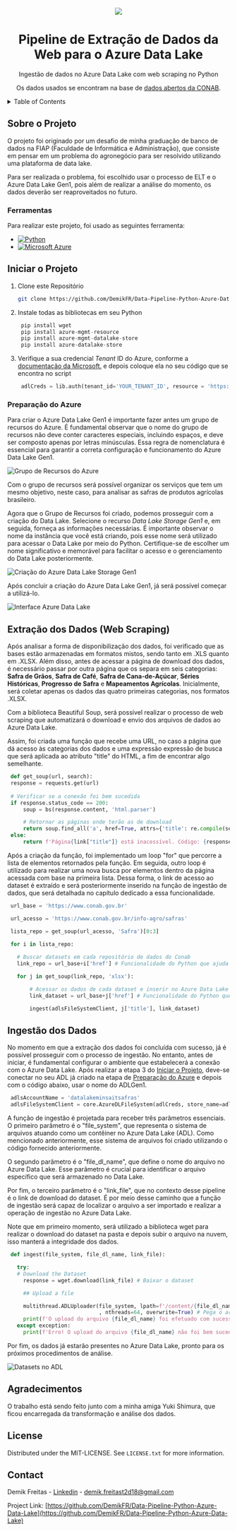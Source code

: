 <!-- PROJECT LOGO -->
<br />
<div align="center">
  <img src="https://github.com/DemikFR/Data-Pipeline-Python-Azure-Data-Lake/assets/102700735/e8edbe09-c076-44e4-b927-9a649e81db55">
  <h1 align="center">Pipeline de Extração de Dados da Web para o Azure Data Lake</h1>

  <p align="center">
    Ingestão de dados no Azure Data Lake com web scraping no Python
  </p>
  <p align="center">
    Os dados usados se encontram na base de <a href="https://www.conab.gov.br/info-agro/safras">dados abertos da CONAB</a>.
  </p>
</div>



<!-- TABLE OF CONTENTS -->
<details>
  <summary>Table of Contents</summary>
  <ol>
    <li>
      <a href="#sobre-o-projeto">Sobre o Projeto</a>
      <ul>
        <li><a href="#ferramentas">Ferramentas</a></li>
      </ul>
    </li>
    <li>
      <a href="#iniciar-o-projeto">Iniciar o Projeto</a>
      <ul>
        <li><a href="#preparação-do-azure">Preparação do Azure</a></li>  
      </ul>
     </li>
    <li><a href="#extração-dos-dados-web-scraping">Extração dos Dados</a></li>
    <li><a href="#ingestão-dos-dados">Ingestão dos Dados</a></li>
    <li><a href="#agradecimentos">Agradecimentos</a></li>
    <li><a href="#license">License</a></li>
    <li><a href="#contact">Contact</a></li>
  </ol>
</details>



<!-- Sobre o Projeto -->
## Sobre o Projeto

O projeto foi originado por um desafio de minha graduação de banco de dados na FIAP (Faculdade de Informática e Administração), que consiste em pensar em um problema do agronegócio para ser resolvido utilizando uma plataforma de data lake.

Para ser realizada o problema, foi escolhido usar o processo de ELT e o Azure Data Lake Gen1, pois além de realizar a análise do momento, os dados deverão ser reaproveitados no futuro.


### Ferramentas

Para realizar este projeto, foi usado as seguintes ferramenta:


* [![Python][Python.py]][Python-url]
* [![Microsoft Azure][Azure.azr]][Azure-url]



<!-- Iniciar o Projeto -->
## Iniciar o Projeto

1. Clone este Repositório
   ```sh
   git clone https://github.com/DemikFR/Data-Pipeline-Python-Azure-Data-Lake.git
   ```
2. Instale todas as bibliotecas em seu Python
   ```py
    pip install wget
    pip install azure-mgmt-resource
    pip install azure-mgmt-datalake-store
    pip install azure-datalake-store
   ```
3. Verifique a sua credencial <i>Tenant</i> ID do Azure, conforme a <a href="https://learn.microsoft.com/pt-br/azure/active-directory/fundamentals/active-directory-how-to-find-tenant">documentação da Microsoft.</a> e depois coloque ela no seu código que se encontra no script
   ```py
    adlCreds = lib.auth(tenant_id='YOUR_TENANT_ID', resource = 'https://datalake.azure.net/')
   ```


### Preparação do Azure

Para criar o Azure Data Lake Gen1 é importante fazer antes um grupo de recursos do Azure. É fundamental observar que o nome do grupo de recursos não deve conter caracteres especiais, incluindo espaços, e deve ser composto apenas por letras minúsculas. Essa regra de nomenclatura é essencial para garantir a correta configuração e funcionamento do Azure Data Lake Gen1.

![Grupo de Recursos do Azure](https://github.com/DemikFR/Data-Pipeline-Python-Azure-Data-Lake/assets/102700735/db32c397-52ed-4e7c-8ec8-b6017c09f013)


Com o grupo de recursos será possível organizar os serviços que tem um mesmo objetivo, neste caso, para analisar as safras de produtos agrícolas brasileiro.

Agora que o Grupo de Recursos foi criado, podemos prosseguir com a criação do Data Lake. Selecione o recurso <i>Data Lake Storage Gen1</i> e, em seguida, forneça as informações necessárias. É importante observar o nome da instância que você está criando, pois esse nome será utilizado para acessar o Data Lake por meio do Python. Certifique-se de escolher um nome significativo e memorável para facilitar o acesso e o gerenciamento do Data Lake posteriormente.

![Criação do Azure Data Lake Storage Gen1](https://github.com/DemikFR/Data-Pipeline-Python-Azure-Data-Lake/assets/102700735/4608592d-c42c-461b-a50b-82dd7cf7e773)


Após concluir a criação do Azure Data Lake Gen1, já será possível começar a utilizá-lo.

![Interface Azure Data Lake](https://github.com/DemikFR/Data-Pipeline-Python-Azure-Data-Lake/assets/102700735/04471c09-94d2-43e2-8983-268f36aade0a)



## Extração dos Dados (Web Scraping)

Após analisar a forma de disponibilização dos dados, foi verificado que as bases estão armazenadas em formatos mistos, sendo tanto em .XLS quanto em .XLSX. Além disso, antes de acessar a página de download dos dados, é necessário passar por outra página que os separa em seis categorias: <b>Safra de Grãos</b>, <b>Safra de Café</b>, <b>Safra de Cana-de-Açúcar</b>, <b>Séries Históricas</b>, <b>Progresso de Safra</b> e <b>Mapeamentos Agrícolas</b>. Inicialmente, será coletar apenas os dados das quatro primeiras categorias, nos formatos .XLSX.

Com a biblioteca Beautiful Soup, será possível realizar o processo de web scraping que automatizará o download e envio dos arquivos de dados ao Azure Data Lake. 

Assim, foi criada uma função que recebe uma URL, no caso a página que dá acesso às categorias dos dados e uma expressão expressão de busca que será aplicada ao atributo "title" do HTML, a fim de encontrar algo semelhante.

   ```py
    def get_soup(url, search):
    response = requests.get(url)
    
    # Verificar se a conexão foi bem sucedida
    if response.status_code == 200:
        soup = bs(response.content, 'html.parser')

        # Retornar as páginas onde terão as de download
        return soup.find_all('a', href=True, attrs={'title': re.compile(search)}) 
    else:
        return f'Página{link["title"]} está inacessível. Código: {response.status_code}'
   ```

Após a criação da função, foi implementado um loop "for" que percorre a lista de elementos retornados pela função. Em seguida, outro loop é utilizado para realizar uma nova busca por elementos dentro da página acessada com base na primeira lista. Dessa forma, o link de acesso ao dataset é extraído e será posteriormente inserido na função de ingestão de dados, que será detalhada no capítulo dedicado a essa funcionalidade.

   ```py
    url_base = 'https://www.conab.gov.br'

    url_acesso = 'https://www.conab.gov.br/info-agro/safras'

    lista_repo = get_soup(url_acesso, 'Safra')[0:3]

    for i in lista_repo:
    
      # Buscar datasets em cada repositório de dados do Conab
      link_repo = url_base+i['href'] # Funcionalidade do Python que ajuda a acessar elementos específicos do HTML

      for j in get_soup(link_repo, 'xlsx'):

          # Acessar os dados de cada dataset e inserir no Azure Data Lake
          link_dataset = url_base+j['href'] # Funcionalidade do Python que ajuda a acessar elementos específicos do HTML

          ingest(adlsFileSystemClient, j['title'], link_dataset)
   ```



## Ingestão dos Dados

No momento em que a extração dos dados foi concluída com sucesso, já é possível prosseguir com o processo de ingestão. No entanto, antes de iniciar, é fundamental configurar o ambiente que estabelecerá a conexão com o Azure Data Lake. Após realizar a etapa 3 do <a href="#iniciar-o-projeto">Iniciar o Projeto</a>, deve-se conectar no seu ADL já criado na etapa de <a href="#preparação-do-azure">Preparação do Azure</a> e depois com o código abaixo, usar o nome do ADLGen1.
   ```py
    adlsAccountName = 'datalakeminsaitsafras'
    adlsFileSystemClient = core.AzureDLFileSystem(adlCreds, store_name=adlsAccountName)
   ```
   
A função de ingestão é projetada para receber três parâmetros essenciais. O primeiro parâmetro é o "file_system", que representa o sistema de arquivos atuando como um contêiner no Azure Data Lake (ADL). Como mencionado anteriormente, esse sistema de arquivos foi criado utilizando o código fornecido anteriormente.

O segundo parâmetro é o "file_dl_name", que define o nome do arquivo no Azure Data Lake. Esse parâmetro é crucial para identificar o arquivo específico que será armazenado no Data Lake.

Por fim, o terceiro parâmetro é o "link_file", que no contexto desse pipeline é o link de download do dataset. É por meio desse caminho que a função de ingestão será capaz de localizar o arquivo a ser importado e realizar a operação de ingestão no Azure Data Lake.

Note que em primeiro momento, será utilizado a biblioteca wget para realizar o download do dataset na pasta e depois subir o arquivo na nuvem, isso manterá a integridade dos dados.

   ```py
    def ingest(file_system, file_dl_name, link_file):

      try:
      # Download the Dataset
        response = wget.download(link_file) # Baixar o dataset

        ## Upload a file

        multithread.ADLUploader(file_system, lpath=f'/content/{file_dl_name}', rpath=f'/Datasets_Safras/{file_dl_name}'
                                , nthreads=64, overwrite=True) # Pega o arquivo baixado e realiza o upload para o Azure
        print(f'O upload do arquivo {file_dl_name} foi efetuado com sucesso!')
      except exception:
        print(f'Erro! O upload do arquivo {file_dl_name} não foi bem sucedido!') # Em caso de algum erro ocorrer ao baixar ou enviar o dataset para o Azure
   ```
   
Por fim, os dados já estarão presentes no Azure Data Lake, pronto para os próximos procedimentos de análise.

![Datasets no ADL](https://github.com/DemikFR/Data-Pipeline-Python-Azure-Data-Lake/assets/102700735/9b08477b-d96c-4feb-a843-bbf7124dc75b)


## Agradecimentos

O trabalho está sendo feito junto com a minha amiga Yuki Shimura, que ficou encarregada da transformação e análise dos dados.


<!-- LICENSE -->
## License

Distributed under the MIT-LICENSE. See `LICENSE.txt` for more information.



<!-- CONTACT -->
## Contact

Demik Freitas - [Linkedin](https://www.linkedin.com/in/demik-freitas/) - demik.freitast2d18@gmail.com

Project Link: [https://github.com/DemikFR/Data-Pipeline-Python-Azure-Data-Lake](https://github.com/DemikFR/Data-Pipeline-Python-Azure-Data-Lake)



<!-- MARKDOWN LINKS & IMAGES -->
<!-- https://www.markdownguide.org/basic-syntax/#reference-style-links -->
[Python.py]: https://img.shields.io/badge/python-3670A0?style=for-the-badge&logo=python&logoColor=ffdd54
[Python-url]: https://www.python.org/
[Azure.azr]: https://img.shields.io/badge/azure-%230072C6.svg?style=for-the-badge&logo=microsoftazure&logoColor=white
[Azure-url]: https://azure.microsoft.com/pt-br/free/search/?ef_id=_k_CjwKCAjw9pGjBhB-EiwAa5jl3AzQsgrvNjfAVF_2lmRSWukaiU7bsXh-UG1YxqLMh4DcsKz0YrhwLhoC7_UQAvD_BwE_k_&OCID=AIDcmmzmnb0182_SEM__k_CjwKCAjw9pGjBhB-EiwAa5jl3AzQsgrvNjfAVF_2lmRSWukaiU7bsXh-UG1YxqLMh4DcsKz0YrhwLhoC7_UQAvD_BwE_k_&gclid=CjwKCAjw9pGjBhB-EiwAa5jl3AzQsgrvNjfAVF_2lmRSWukaiU7bsXh-UG1YxqLMh4DcsKz0YrhwLhoC7_UQAvD_BwE
